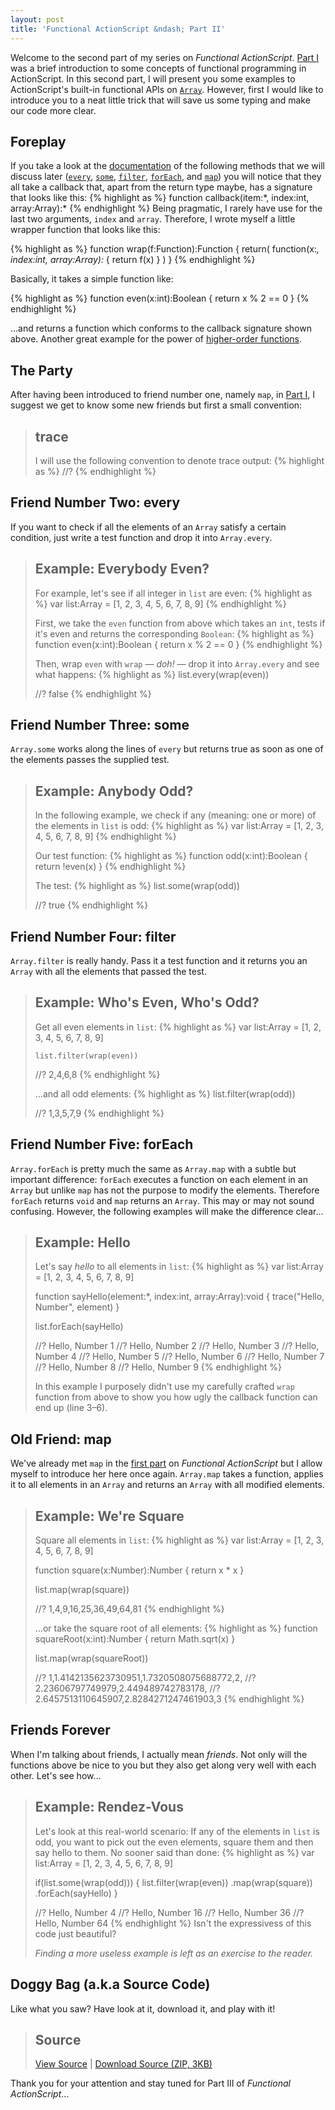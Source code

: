```yaml
---
layout: post
title: 'Functional ActionScript &ndash; Part II'
---
```

Welcome to the second part of my series on <em>Functional ActionScript</em>. <a href="/blog/functional-actionscript-part-1/">Part&nbsp;I</a> was a brief introduction to some concepts of <a hef="http://en.wikipedia.org/wiki/Functional_programming">functional programming</a> in ActionScript. In this second part, I will present you some examples to ActionScript&#x27;s built-in functional APIs on <code><a href="http://livedocs.adobe.com/flex/3/langref/Array.html">Array</a></code>. However, first I would like to introduce you to a neat little trick that will save us some typing and make our code more clear.

<h2>Foreplay</h2>
If you take a look at the <a href="http://livedocs.adobe.com/flex/3/langref/Array.html">documentation</a> of the following methods that we will discuss later (<code><a href="http://livedocs.adobe.com/flex/3/langref/Array.html#every()">every</a></code>, <code><a href="http://livedocs.adobe.com/flex/3/langref/Array.html#some()">some</a></code>, <code><a href="http://livedocs.adobe.com/flex/3/langref/Array.html#filter()">filter</a></code>, <code><a href="http://livedocs.adobe.com/flex/3/langref/Array.html#forEach()">forEach</a></code>, and <code><a href="http://livedocs.adobe.com/flex/3/langref/Array.html#map()">map</a></code>) you will notice that they all take a callback that, apart from the return type maybe, has a signature that looks like this:
{% highlight as %}
function callback(item:*, index:int, array:Array):*
{% endhighlight %}

<a name="wrap">
Being pragmatic, I rarely have use for the last two arguments, <code>index</code> and <code>array</code>. Therefore, I wrote myself a little wrapper function that looks like this:

{% highlight as %}
function wrap(f:Function):Function
{
    return(
      function(x:*, index:int, array:Array):*
      {
          return f(x)
      }
    )
}
{% endhighlight %}

Basically, it takes a simple function like:

{% highlight as %}
function even(x:int):Boolean
{
    return x % 2 == 0
}
{% endhighlight %}

&hellip;and returns a function which conforms to the callback signature shown above. Another great example for the power of <a href="/blog/functional-actionscript-part-1/#higher-order-functions">higher-order functions</a>.


<h2>The Party</h2>
After having been introduced to friend number one, namely <code>map</code>, in <a href="/blog/functional-actionscript-part-1/">Part&nbsp;I</a>, I suggest we get to know some new friends but first a small convention:

<blockquote class="info">
<h2>trace</h2>
I will use the following convention to denote trace output:
{% highlight as %}
//?
{% endhighlight %}
</blockquote>

<h2>Friend Number Two: every</h2>
If you want to check if all the elements of an <code>Array</code> satisfy a certain condition, just write a test function and drop it into <code>Array.every</code>.


<blockquote class="info">
<h2>Example: Everybody Even?</h2>
For example, let&#x27;s see if all integer in <code>list</code> are even:
{% highlight as %}
var list:Array = [1, 2, 3, 4, 5, 6, 7, 8, 9]
{% endhighlight %}


First, we take the <code>even</code> function from above which takes an <code>int</code>, tests if it&#x27;s even and returns the corresponding <code>Boolean</code>:
{% highlight as %}
function even(x:int):Boolean
{
    return x % 2 == 0
}
{% endhighlight %}

Then, wrap <code>even</code> with <code>wrap</code> &mdash; <em>doh!</em> &mdash; drop it into <code>Array.every</code> and see what happens:
{% highlight as %}
list.every(wrap(even))

//? false
{% endhighlight %}
</blockquote>



<h2>Friend Number Three: some</h2>
<code>Array.some</code> works along the lines of <code>every</code> but returns true as soon as one of the elements passes the supplied test.

<blockquote class="info">
<h2>Example: Anybody Odd?</h2>
In the following example, we check if any (meaning: one or more) of the elements in <code>list</code> is odd:
{% highlight as %}
var list:Array = [1, 2, 3, 4, 5, 6, 7, 8, 9]
{% endhighlight %}

Our test function:
{% highlight as %}
function odd(x:int):Boolean
{
    return !even(x)
}
{% endhighlight %}

The test:
{% highlight as %}
list.some(wrap(odd))

//? true
{% endhighlight %}
</blockquote>

<h2>Friend Number Four: filter</h2>
<code>Array.filter</code> is really handy. Pass it a test function and it returns you an <code>Array</code> with all the elements that passed the test.

<blockquote class="info">
<h2>Example: Who&#x27;s Even, Who&#x27;s Odd?</h2>
Get all even elements in <code>list</code>:
{% highlight as %}
var list:Array = [1, 2, 3, 4, 5, 6, 7, 8, 9]

    list.filter(wrap(even))

//? 2,4,6,8
{% endhighlight %}

&hellip;and all odd elements:
{% highlight as %}
    list.filter(wrap(odd))

//? 1,3,5,7,9
{% endhighlight %}
</blockquote>

<h2>Friend Number Five: forEach</h2>
<code>Array.forEach</code> is pretty much the same as <code>Array.map</code> with a subtle but important difference: <code>forEach</code> executes a function on each element in an <code>Array</code> but unlike <code>map</code> has not the purpose to modify the elements. Therefore <code>forEach</code> returns <code>void</code> and <code>map</code> returns an <code>Array</code>. This may or may not sound confusing. However, the following examples will make the difference clear&hellip;

<blockquote class="info">
<h2>Example: Hello</h2>
Let&#x27;s say <em>hello</em> to all elements in <code>list</code>:
{% highlight as %}
var list:Array = [1, 2, 3, 4, 5, 6, 7, 8, 9]

function sayHello(element:*,
                  index:int,
                  array:Array):void
{
    trace("Hello, Number", element)
}

list.forEach(sayHello)

//? Hello, Number 1
//? Hello, Number 2
//? Hello, Number 3
//? Hello, Number 4
//? Hello, Number 5
//? Hello, Number 6
//? Hello, Number 7
//? Hello, Number 8
//? Hello, Number 9
{% endhighlight %}

In this example I purposely didn&#x27;t use my carefully crafted <code>wrap</code> function from above to show you how ugly the callback function can end up (line 3&ndash;6).
</blockquote>


<h2>Old Friend: map</h2>
We&#x27;ve already met <code>map</code> in the <a href="/blog/functional-actionscript-part-1/#map">first part</a> on <em>Functional ActionScript</em> but I allow myself to introduce her here once again. <code>Array.map</code> takes a function, applies it to all elements in an <code>Array</code> and returns an <code>Array</code> with all modified elements.

<blockquote class="info">
<h2>Example: We&#x27;re Square</h2>
Square all elements in <code>list</code>:
{% highlight as %}
var list:Array = [1, 2, 3, 4, 5, 6, 7, 8, 9]

function square(x:Number):Number
{
    return x * x
}

list.map(wrap(square))

//? 1,4,9,16,25,36,49,64,81
{% endhighlight %}

&hellip;or take the square root of all elements:
{% highlight as %}
function squareRoot(x:int):Number
{
    return Math.sqrt(x)
}

list.map(wrap(squareRoot))

//? 1,1.4142135623730951,1.7320508075688772,2,
//? 2.23606797749979,2.449489742783178,
//? 2.6457513110645907,2.8284271247461903,3
{% endhighlight %}
</blockquote>

<h2>Friends Forever</h2>
When I&#x27;m talking about friends, I actually mean <em>friends</em>. Not only will the functions above be nice to you but they also get along very well with each other. Let&#x27;s see how&hellip;

<blockquote class="info">
<h2>Example: Rendez-Vous</h2>
Let&#x27;s look at this real-world scenario: If any of the elements in <code>list</code> is odd, you want to pick out the even elements, square them and then say hello to them. No sooner said than done:
<!-- line="1" -->
{% highlight as %}
var list:Array = [1, 2, 3, 4, 5, 6, 7, 8, 9]

if(list.some(wrap(odd)))
{
    list.filter(wrap(even))
        .map(wrap(square))
        .forEach(sayHello)
}

//? Hello, Number 4
//? Hello, Number 16
//? Hello, Number 36
//? Hello, Number 64
{% endhighlight %}
Isn't the expressivess of this code just beautiful?

<em>Finding a more useless example is left as an exercise to the reader.</em>
</blockquote>

<h2>Doggy Bag (a.k.a Source Code)</h2>
Like what you saw? Have look at it, download it, and play with it!
<blockquote class="info">
<h2>Source</h2>
<a href="/blog/examples/2008/03/31/functional-actionscript-part-2/source/">View Source</a> | <a href="/blog/examples/2008/03/31/functional-actionscript-part-2/source/FunctionalActionScript2.zip">Download Source (ZIP, 3KB)</a>
</blockquote>

Thank you for your attention and stay tuned for Part III of <em>Functional ActionScript</em>&hellip;
